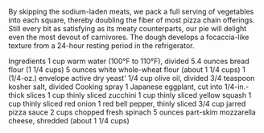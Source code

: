 By skipping the sodium-laden meats, we pack a full serving of vegetables into each square, thereby doubling the fiber of most pizza chain offerings. Still every bit as satisfying as its meaty counterparts, our pie will delight even the most devout of carnivores. The dough develops a focaccia-like texture from a 24-hour resting period in the refrigerator.

Ingredients
1 cup warm water (100°F to 110°F), 
divided 5.4 ounces bread flour (1 1/4 cups)
 5 ounces white whole-wheat flour (about 1 1/4 cups) 
 1 (1/4-oz.) envelope active dry yeast'
  1/4 cup olive oil, 
  divided 3/4 teaspoon kosher salt, 
  divided Cooking spray 1 Japanese eggplant,
   cut into 1/4-in.-thick slices 1 cup thinly sliced zucchini
1 cup thinly sliced yellow squash 
    1 cup thinly sliced red onion
     1 red bell pepper,
      thinly sliced 3/4 cup
       jarred pizza 
sauce 2 cups chopped 
       fresh spinach 5 ounces part-skim mozzarella cheese, shredded (about 1 1/4 cups)
